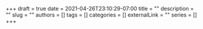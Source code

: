 +++ 
draft = true
date = 2021-04-26T23:10:29-07:00
title = ""
description = ""
slug = ""
authors = []
tags = []
categories = []
externalLink = ""
series = []
+++
